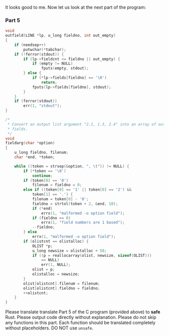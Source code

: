 
It looks good to me. Now let us look at the next part of the program:

### Part 5

```c
void
outfield(LINE *lp, u_long fieldno, int out_empty)
{
	if (needsep++)
		putwchar(*tabchar);
	if (!ferror(stdout)) {
		if (lp->fieldcnt <= fieldno || out_empty) {
			if (empty != NULL)
				fputs(empty, stdout);
		} else {
			if (*lp->fields[fieldno] == '\0')
				return;
			fputs(lp->fields[fieldno], stdout);
		}
	}
	if (ferror(stdout))
		err(1, "stdout");
}

/*
 * Convert an output list argument "2.1, 1.3, 2.4" into an array of output
 * fields.
 */
void
fieldarg(char *option)
{
	u_long fieldno, filenum;
	char *end, *token;

	while ((token = strsep(&option, ", \t")) != NULL) {
		if (*token == '\0')
			continue;
		if (token[0] == '0')
			filenum = fieldno = 0;
		else if ((token[0] == '1' || token[0] == '2') &&
		    token[1] == '.') {
			filenum = token[0] - '0';
			fieldno = strtol(token + 2, &end, 10);
			if (*end)
				errx(1, "malformed -o option field");
			if (fieldno == 0)
				errx(1, "field numbers are 1 based");
			--fieldno;
		} else
			errx(1, "malformed -o option field");
		if (olistcnt == olistalloc) {
			OLIST *p;
			u_long newsize = olistalloc + 50;
			if ((p = reallocarray(olist, newsize, sizeof(OLIST)))
			    == NULL)
				err(1, NULL);
			olist = p;
			olistalloc = newsize;
		}
		olist[olistcnt].filenum = filenum;
		olist[olistcnt].fieldno = fieldno;
		++olistcnt;
	}
}
```

Please translate translate Part 5 of the C program (provided above) to **safe** Rust. Please output code directly without explanation. Please do not skip any functions in this part. Each function should be translated completely without placeholders. DO NOT use `unsafe`.
